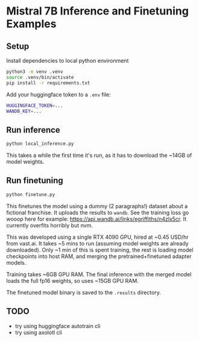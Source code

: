 # Mistral 7B Inference and Finetuning Examples

## Setup

Install dependencies to local python environment

```bash
python3 -m venv .venv
source .venv/bin/activate
pip install -r requirements.txt
```

Add your huggingface token to a `.env` file:

```bash
HUGGINGFACE_TOKEN=...
WANDB_KEY=...
```

## Run inference

```bash
python local_inference.py
```

This takes a while the first time it's run, as it has to download the ~14GB of model weights.

## Run finetuning

```bash
python finetune.py
```

This finetunes the model using a dummy (2 paragraphs!) dataset about a fictional franchise. It uploads the results to `wandb`. See the training loss go wooop here for example: https://api.wandb.ai/links/egriffiths/n4zlx5cr. It currently overfits horribly but nvm.

This was developed using a single RTX 4090 GPU, hired at ~0.45 USD/hr from vast.ai. It takes ~5 mins to run (assuming model weights are already downloaded). Only ~1 min of this is spent training, the rest is loading model checkpoints into host RAM, and merging the pretrained+finetuned adapter models.

Training takes ~6GB GPU RAM. The final inference with the merged model loads the full fp16 weights, so uses ~15GB GPU RAM.

The finetuned model binary is saved to the `.results` directory.

## TODO

- try using huggingface autotrain cli
- try using axolotl cli
